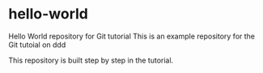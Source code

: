 # hello-world
Hello World repository for Git tutorial
This is an example repository for the Git tutoial on ddd

This repository is built step by step in the tutorial.
